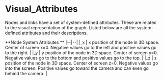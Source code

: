 # Visual_Attributes

Nodes and links have a set of system-defined attributes. These are related to the visual representation of the graph. Listed below are all the system-defined attributes and their descriptions.

**Node System Attributes **
|--|--|
|_x | x position of the node in 3D space. Center of screen x=0. Negative values go to the left and positive values go to the right. |
|_y | y position of the node in 3D space. Center of screen y=0. Negative values go to the bottom and positive values go to the top. |
|_z | z position of the node in 3D space. Center of screen z=0. Negative values go into the screen. Positive values go toward the camera and can even go behind the camera. |


